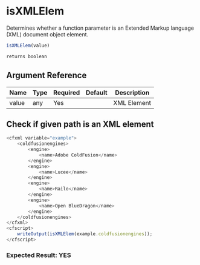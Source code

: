 # isXMLElem

Determines whether a function parameter is an Extended Markup
 language (XML) document object element.

```javascript
isXMLElem(value)
```

```javascript
returns boolean
```

## Argument Reference

| Name | Type | Required | Default | Description |
| --- | --- | --- | --- | --- |
| value | any | Yes |  | XML Element |

## Check if given path is an XML element

```javascript
<cfxml variable="example">
	<coldfusionengines>
		<engine>
			<name>Adobe ColdFusion</name>
		</engine>
		<engine>
			<name>Lucee</name>
		</engine>
		<engine>
			<name>Railo</name>
		</engine>
		<engine>
			<name>Open BlueDragon</name>
		</engine>
	</coldfusionengines>
</cfxml>
<cfscript>
	writeOutput(isXMLElem(example.coldfusionengines));
</cfscript>
```

### Expected Result: YES
